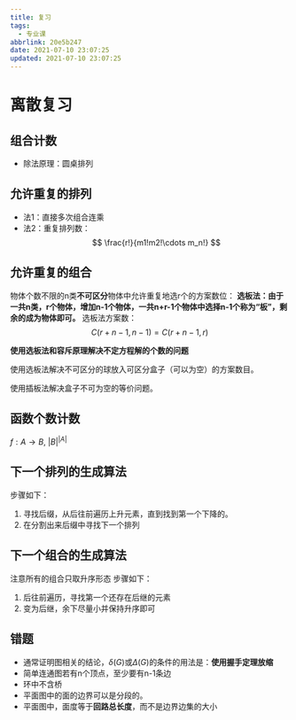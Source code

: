 ```yaml
---
title: 复习
tags:
  - 专业课
abbrlink: 20e5b247
date: 2021-07-10 23:07:25
updated: 2021-07-10 23:07:25
---
```

# 离散复习
## 组合计数
- 除法原理：圆桌排列

## 允许重复的排列
- 法1：直接多次组合连乘
- 法2：重复排列数：
  $$
    \frac{r!}{m1!m2!\cdots m_n!}
  $$

## 允许重复的组合
物体个数不限的n类**不可区分**物体中允许重复地选r个的方案数位：
**选板法：由于一共n类，r个物体，增加n-1个物体，一共n+r-1个物体中选择n-1个称为“板”，剩余的成为物体即可。**
选板法方案数：
$$
    C(r+n-1,n-1) = C(r+n-1,r)
$$

**使用选板法和容斥原理解决不定方程解的个数的问题**

使用选板法解决不可区分的球放入可区分盒子（可以为空）的方案数目。

使用插板法解决盒子不可为空的等价问题。

## 函数个数计数
$f:A\to B$, $|B|^{|A|}$

## 下一个排列的生成算法
步骤如下：
1. 寻找后缀，从后往前遍历上升元素，直到找到第一个下降的。
2. 在分割出来后缀中寻找下一个排列

## 下一个组合的生成算法
注意所有的组合只取升序形态
步骤如下：
1. 后往前遍历，寻找第一个还存在后继的元素
2. 变为后继，余下尽量小并保持升序即可

## 错题
- 通常证明图相关的结论，$\delta(G)$或$\Delta(G)$的条件的用法是：**使用握手定理放缩**
- 简单连通图若有n个顶点，至少要有n-1条边
- 环中不含桥
- 平面图中的面的边界可以是分段的。
- 平面图中，面度等于**回路总长度**，而不是边界边集的大小